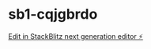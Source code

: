 # sb1-cqjgbrdo

[Edit in StackBlitz next generation editor ⚡️](https://stackblitz.com/~/github.com/Torlugic/sb1-cqjgbrdo)